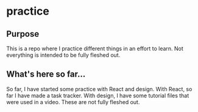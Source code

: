 # practice

## Purpose
This is a repo where I practice different things in an effort to learn. Not everything is intended to be fully fleshed out.

## What's here so far...
So far, I have started some practice with React and design.
With React, so far I have made a task tracker.
With design, I have some tutorial files that were used in a video. These are not fully fleshed out.
